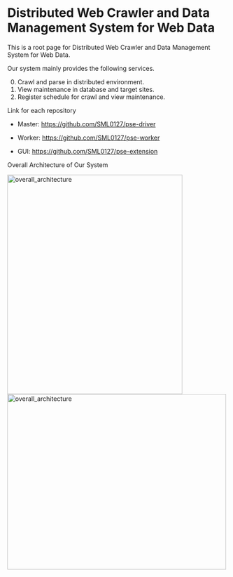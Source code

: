 # Distributed Web Crawler and Data Management System for Web Data


This is a root page for Distributed Web Crawler and Data Management System for Web Data.

Our system mainly provides the following services.

0. Crawl and parse in distributed environment.
1. View maintenance in database and target sites.
2. Register schedule for crawl and view maintenance.



Link for each repository
 - Master: https://github.com/SML0127/pse-driver

 - Worker: https://github.com/SML0127/pse-worker

 - GUI: https://github.com/SML0127/pse-extension



Overall Architecture of Our System

<img width="400" height="500" alt="overall_architecture" src="https://user-images.githubusercontent.com/13589283/140601538-9ebc134e-0e55-404e-9929-c231295de423.png">
<img width="500" height="400" alt="overall_architecture" src="https://user-images.githubusercontent.com/13589283/140601624-d8bd5686-a8a9-4d40-baf9-c6376fb3c1cb.jpg">
